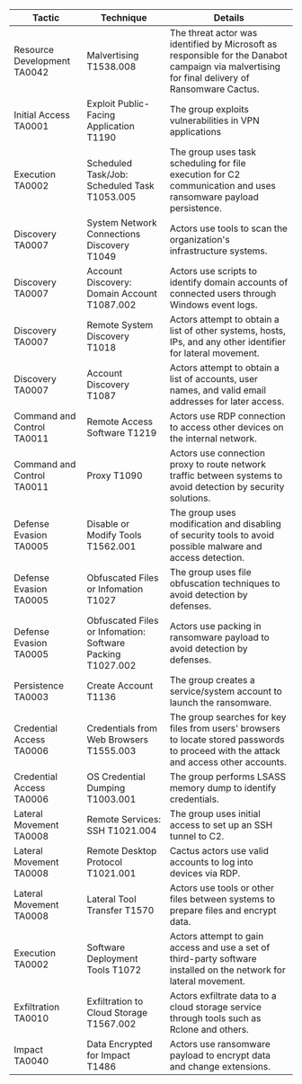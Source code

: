 |     Tactic                             |     Technique                                                         |     Details                                                                                                                                                                      |
|----------------------------------------|---------------------------------------------------------------------|-----------------------------------------------------------------------------------------------------------------------------------------------------------------------------------|
|     Resource Development     TA0042    |     Malvertising      T1538.008                                     |     The threat actor was identified by Microsoft as responsible for the Danabot campaign via malvertising for final delivery of Ransomware Cactus.                        |
|     Initial Access     TA0001          |     Exploit Public-Facing   Application T1190                       |     The group exploits vulnerabilities in VPN applications                                                                                                      |
|     Execution     TA0002               |     Scheduled Task/Job: Scheduled Task T1053.005                    |     The group uses task scheduling for file execution for C2 communication and uses ransomware payload persistence.                            |
|     Discovery      TA0007              |     System Network   Connections Discovery T1049                    |     Actors use tools to scan the organization's infrastructure systems.                                                                   |
|     Discovery      TA0007              |     Account Discovery: Domain Account T1087.002                     |     Actors use scripts to identify domain accounts of connected users through Windows event logs.                                                 |
|     Discovery      TA0007              |     Remote System   Discovery T1018                                 |     Actors attempt to obtain a list of other systems, hosts, IPs, and any other identifier for lateral movement.                                                  |
|     Discovery      TA0007              |     Account Discovery T1087                                         |     Actors attempt to obtain a list of accounts, user names, and valid email addresses for later access.                                                         |
|     Command and Control     TA0011     |     Remote Access Software   T1219                                  |     Actors use RDP connection to access other devices on the internal network.                                                                                         |
|     Command and Control      TA0011    |     Proxy T1090                                                     |     Actors use connection proxy to route network traffic between systems to avoid detection by security solutions.                      |
|     Defense Evasion      TA0005        |     Disable or Modify   Tools T1562.001                             |     The group uses modification and disabling of security tools to avoid possible malware and access detection.                                        |
|     Defense Evasion      TA0005        |     Obfuscated Files or Infomation T1027                            |     The group uses file obfuscation techniques to avoid detection by defenses.                                                                      |
|     Defense Evasion      TA0005        |     Obfuscated Files or   Infomation: Software Packing T1027.002    |     Actors use packing in ransomware payload to avoid detection by defenses.                                                                           |
|     Persistence      TA0003            |     Create Account T1136                                            |     The group creates a service/system account to launch the ransomware.                                                                                              |
|     Credential Access      TA0006      |     Credentials from Web   Browsers T1555.003                       |     The group searches for key files from users' browsers to locate stored passwords to proceed with the attack and access other accounts.     |
|     Credential Access      TA0006      |     OS Credential Dumping T1003.001                                 |     The group performs LSASS memory dump to identify credentials.                                                                                              |
|     Lateral Movement      TA0008       |     Remote Services: SSH   T1021.004                                |     The group uses initial access to set up an SSH tunnel to C2.                                                                                                    |
|     Lateral Movement     TA0008        |     Remote Desktop Protocol T1021.001                               |     Cactus actors use valid accounts to log into devices via RDP.                                                                          |
|     Lateral Movement     TA0008        |     Lateral Tool Transfer   T1570                                   |     Actors use tools or other files between systems to prepare files and encrypt data.                                                  |
|     Execution     TA0002               |     Software Deployment Tools T1072                                 |     Actors attempt to gain access and use a set of third-party software installed on the network for lateral movement.                                                   |
|     Exfiltration      TA0010           |     Exfiltration to Cloud   Storage T1567.002                       |     Actors exfiltrate data to a cloud storage service through tools such as Rclone and others.                                                        |
|     Impact     TA0040                  |     Data Encrypted for Impact T1486                                 |     Actors use ransomware payload to encrypt data and change extensions.                                                                           |
